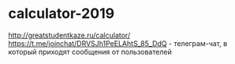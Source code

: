 # calculator-2019
http://greatstudentkaze.ru/calculator/
https://t.me/joinchat/DRVSJh1PeELAhtS_85_DdQ - телеграм-чат, в который приходят сообщения от пользователей
